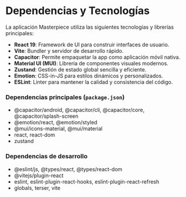 # Dependencias y Tecnologías

La aplicación Masterpiece utiliza las siguientes tecnologías y librerías principales:

- **React 19**: Framework de UI para construir interfaces de usuario.
- **Vite**: Bundler y servidor de desarrollo rápido.
- **Capacitor**: Permite empaquetar la app como aplicación móvil nativa.
- **Material UI (MUI)**: Librería de componentes visuales modernos.
- **Zustand**: Gestión de estado global sencilla y eficiente.
- **Emotion**: CSS-in-JS para estilos dinámicos y personalizados.
- **ESLint**: Linter para mantener la calidad y consistencia del código.

### Dependencias principales (`package.json`)
- @capacitor/android, @capacitor/cli, @capacitor/core, @capacitor/splash-screen
- @emotion/react, @emotion/styled
- @mui/icons-material, @mui/material
- react, react-dom
- zustand

### Dependencias de desarrollo
- @eslint/js, @types/react, @types/react-dom
- @vitejs/plugin-react
- eslint, eslint-plugin-react-hooks, eslint-plugin-react-refresh
- globals, terser, vite
